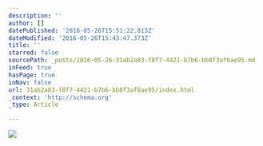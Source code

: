 ```yaml
---
description: ''
author: []
datePublished: '2016-05-26T15:51:22.813Z'
dateModified: '2016-05-26T15:43:47.373Z'
title: ''
starred: false
sourcePath: _posts/2016-05-26-31ab2a83-f8f7-4421-b7b6-bb8f3af6ae95.md
inFeed: true
hasPage: true
inNav: false
url: 31ab2a83-f8f7-4421-b7b6-bb8f3af6ae95/index.html
_context: 'http://schema.org'
_type: Article

---
```

![](https://the-grid-user-content.s3-us-west-2.amazonaws.com/f6d6e7cf-886d-4213-8b94-5ccf91844271.jpg)